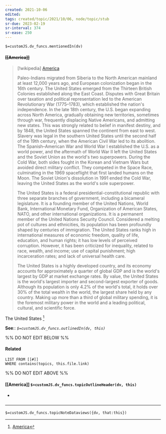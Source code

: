 ```yaml
---
created: 2021-10-06
edited: 
tags: created/topic/2021/10/06, node/topic/stub 
sr-due: 2023-02-19
sr-interval: 374
sr-ease: 250
---
```

`$=customJS.dv_funcs.mentionedIn(dv)`

#### <s class="topic-title">[[America]]</s>

> [!wikipedia] [America](https://en.wikipedia.org/wiki/United%20States)
> 
> 
>
> Paleo-Indians migrated from Siberia to the North American mainland at least 12,000 years ago, and European colonization began in the 16th century. The United States emerged from the Thirteen British Colonies established along the East Coast. Disputes with Great Britain over taxation and political representation led to the American Revolutionary War (1775–1783), which established the nation's independence. In the late 18th century, the U.S. began expanding across North America, gradually obtaining new territories, sometimes through war, frequently displacing Native Americans, and admitting new states. This was strongly related to belief in manifest destiny, and by 1848, the United States spanned the continent from east to west. Slavery was legal in the southern United States until the second half of the 19th century, when the American Civil War led to its abolition. The Spanish–American War and World War I established the U.S. as a world power, and the aftermath of World War II left the United States and the Soviet Union as the world's two superpowers. During the Cold War, both sides fought in the Korean and Vietnam Wars but avoided direct military conflict. They competed in the Space Race, culminating in the 1969 spaceflight that first landed humans on the Moon. The Soviet Union's dissolution in 1991 ended the Cold War, leaving the United States as the world's sole superpower.
>
> The United States is a federal presidential-constitutional republic with three separate branches of government, including a bicameral legislature. It is a founding member of the United Nations, World Bank, International Monetary Fund, Organization of American States, NATO, and other international organizations. It is a permanent member of the United Nations Security Council. Considered a melting pot of cultures and ethnicities, its population has been profoundly shaped by centuries of immigration. The United States ranks high in international measures of economic freedom, quality of life, education, and human rights; it has low levels of perceived corruption. However, it has been criticized for inequality, related to race, wealth, and income; use of capital punishment; high incarceration rates; and lack of universal health care.
>
> The United States is a highly developed country, and its economy accounts for approximately a quarter of global GDP and is the world's largest by GDP at market exchange rates. By value, the United States is the world's largest importer and second-largest exporter of goods. Although its population is only 4.2% of the world's total, it holds over 30% of the total wealth in the world, the largest share held by any country. Making up more than a third of global military spending, it is the foremost military power in the world and a leading political, cultural, and scientific force.
>


The United States [^1]

**See**:: 
*`$=customJS.dv_funcs.outlinedIn(dv, this)`*

%% DO NOT EDIT BELOW %%
#### Related 
```dataview
LIST FROM [[#]]
WHERE contains(topics, this.file.link)
```
%% DO NOT EDIT ABOVE %%
#### [[America]] `$=customJS.dv_funcs.topicOutlineHeader(dv, this)`

- 

### <hr class="dataviews"/>

`$=customJS.dv_funcs.topicNoteDataviews({dv, that:this})`

[^1]: [America](https://en.wikipedia.org/wiki/United%20States)